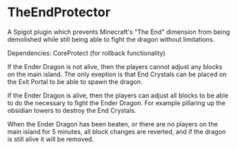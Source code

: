 # TheEndProtector
A Spigot plugin which prevents Minecraft's "The End" dimension from being demolished while still being able to fight the dragon without limitations.

Dependencies: CoreProtect (for rollback functionality)

If the Ender Dragon is not alive, then the players cannot adjust any blocks on the main island. The only exeption is that End Crystals can be placed on the Exit Portal to be able to spawn the dragon.

If the Ender Dragon is alive, then the players can adjust all blocks to be able to do the necessary to fight the Ender Dragon. For example pillaring up the obsidian towers to destroy the End Crystals.

When the Ender Dragon has been beaten, or there are no players on the main island for 5 minutes, all block changes are reverted, and if the dragon is still alive it will be removed.
